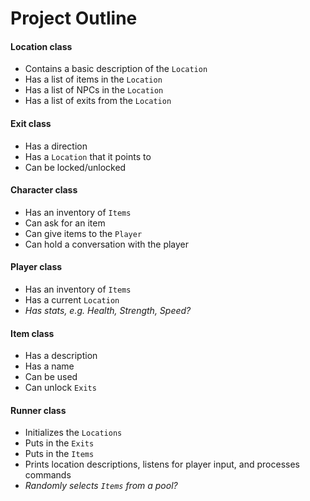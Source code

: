 # Project Outline

#### Location class
  - Contains a basic description of the `Location`
  - Has a list of items in the `Location`
  - Has a list of NPCs in the `Location`
  - Has a list of exits from the `Location`

#### Exit class
  - Has a direction
  - Has a `Location` that it points to
  - Can be locked/unlocked

#### Character class
  - Has an inventory of `Items`
  - Can ask for an item
  - Can give items to the `Player`
  - Can hold a conversation with the player

#### Player class
  - Has an inventory of `Items`
  - Has a current `Location`
  - *Has stats, e.g. Health, Strength, Speed?*

#### Item class
  - Has a description
  - Has a name
  - Can be used
  - Can unlock `Exits`

#### Runner class
  - Initializes the `Locations`
  - Puts in the `Exits`
  - Puts in the `Items`
  - Prints location descriptions, listens for player input, and processes commands
  - *Randomly selects `Items` from a pool?*

